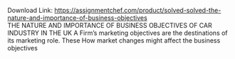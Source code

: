 Download Link: https://assignmentchef.com/product/solved-solved-the-nature-and-importance-of-business-objectives
<br>
THE NATURE AND IMPORTANCE OF BUSINESS OBJECTIVES OF CAR INDUSTRY IN THE UK A Firm’s marketing objectives are the destinations of its marketing role. These How market changes might affect the business objectives